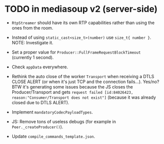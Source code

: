 # TODO in mediasoup v2 (server-side)

* `RtpStreamer` should have its own RTP capabilities rather than using the ones from the room.

* Instead of using `static_cast<size_t>(number)` use `size_t{ number }`. NOTE: Investigate it.

* Set a proper value for `Producer::FullFrameRequestBlockTimeout` (currently 1 second).

* Check `appData` everywhere.

* Rethink the auto close of the worker `Transport` when receiving a DTLS CLOSE ALERT (or when it's just TCP and the connection fails...). Yes/no? BTW it's generating some issues because the JS closes the Producer/Transport and gets `request failed [id:84026423, reason:"Consumer/Transport does not exist"]` (because it was already closed due to DTLS ALERT).

* Implement `mandatoryCodecPayloadTypes`.

* JS: Remove tons of useless debugs (for example in `Peer._createProducer()`).

* Update `compile_commands_template.json`.
